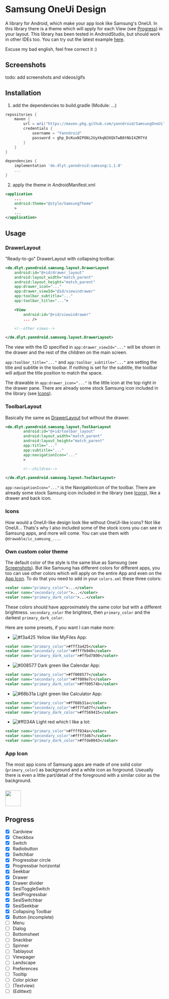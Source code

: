 # Samsung OneUi Design
A library for Android, which make your app look like Samsung's OneUI. In this library there is a theme which will apply for each View (see [Progress](#Progress)) in your layout. This library has been tested in AndroidStudio, but should work in other IDEs too. You can try out the latest example [here](https://github.com/Yanndroid/SamsungOneUi/raw/master/app/release/app-release.apk).

Excuse my bad english, feel free correct it :)

## Screenshots
todo: add screenshots and videos/gifs


## Installation

1. add the dependencies to build.gradle (Module: ...)
```gradle
repositories {
    maven {
        url = uri("https://maven.pkg.github.com/yanndroid/SamsungOneUi")
        credentials {
            username = "Yanndroid"
            password = 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
        }
    }
}

dependencies {
    implementation 'de.dlyt.yanndroid:samsung:1.1.0'
    ...   
}
```

2. apply the theme in AndroidManifest.xml
```xml
<application
    ...
    android:theme="@style/SamsungTheme"
    >
    ...
</application>
```

## Usage
### DrawerLayout
"Ready-to-go" DrawerLayout with collapsing toolbar.
```xml
<de.dlyt.yanndroid.samsung.layout.DrawerLayout 
    android:id="@+id/drawer_layout"
    android:layout_width="match_parent"
    android:layout_height="match_parent"
    app:drawer_icon="..."
    app:drawer_viewId="@id/viewindrawer"
    app:toolbar_subtitle="..."
    app:toolbar_title="...">

    <View
        android:id="@+id/viewindrawer"
        ... />

    <!--other views-->

</de.dlyt.yanndroid.samsung.layout.DrawerLayout>

```
The view with the ID specified in ```app:drawer_viewId="..."``` will be shown in the drawer and the rest of the children on the main screen.  

```app:toolbar_title="..."``` and ```app:toolbar_subtitle="..."``` are setting the title and subtitle in the toolbar. If nothing is set for the subtitle, the toolbar will adjust the title position to match the space.  

The drawable in ```app:drawer_icon="..."``` is the little icon at the top right in the drawer pane. There are already some stock Samsung icon included in the library (see [Icons](#Icons)).


### ToolbarLayout
Basically the same as [DrawerLayout](#DrawerLayout) but without the drawer.
```xml
<de.dlyt.yanndroid.samsung.layout.ToolbarLayout
        android:id="@+id/toolbar_layout"
        android:layout_width="match_parent"
        android:layout_height="match_parent"
        app:title="..."
        app:subtitle="..."
        app:navigationIcon="..."
        >

        <!--children-->

</de.dlyt.yanndroid.samsung.layout.ToolbarLayout>
```
```app:navigationIcon="..."``` is the NavigationIcon of the toolbar. There are already some stock Samsung icon included in the library (see [Icons](#Icons)), like a drawer and back icon.





### Icons
How would a OneUI-like design look like without OneUI-like icons? Not like OneUI... Thats's why I also included some of the stock icons you can see in Samsung apps, and more will come. You can use them with ```@drawable/ic_samsung_...```.


### Own custom color theme
The default color of the style is the same blue as Samsung (see [Screenshots](#Screenshots)). But like Samsung has different colors for different apps, you too can use other colors which will apply on the entire App and even on the [App Icon](#App-Icon). To do that you need to add in your ```colors.xml``` these three colors:
```xml
<color name="primary_color">...</color>
<color name="secondary_color">...</color>
<color name="primary_dark_color">...</color>
```
These colors should have approximately the same color but with a different brightness. ```secondary_color``` the brightest, then ```primary_color``` and the darkest ```primary_dark_color```.  

Here are some presets, if you want I can make more:
- ![#f3a425](https://via.placeholder.com/12/f3a425/000000?text=+) Yellow like MyFiles App:
```xml
<color name="primary_color">#fff3a425</color>
<color name="secondary_color">#ffffb949</color>
<color name="primary_dark_color">#ffbd7800</color>
```

- ![#008577](https://via.placeholder.com/12/008577/000000?text=+) Dark green like Calendar App:
```xml
<color name="primary_color">#ff008577</color>
<color name="secondary_color">#ff009e7c</color>
<color name="primary_dark_color">#ff00574b</color>
```

- ![#68b31a](https://via.placeholder.com/12/68b31a/000000?text=+) Light green like Calculator App:
```xml
<color name="primary_color">#ff68b31a</color>
<color name="secondary_color">#ff7fa87f</color>
<color name="primary_dark_color">#ff569415</color>
```

- ![#ff034A](https://via.placeholder.com/12/ff034A/000000?text=+) Light red which I like a lot:
```xml
<color name="primary_color">#ffff034a</color>
<color name="secondary_color">#ffff3d67</color>
<color name="primary_dark_color">#ffde0043</color>
```

### App Icon
The most app icons of Samsung apps are made of one solid color (```primary_color```) as background and a white icon as forground. Useually there is even a little part/detail of the foreground with a similar color as the background.

### <img src="https://github.com/Yanndroid/Yanndroid/blob/master/readme-resources/app-icons/settings.png" width="50" height="50" />




## Progress

- [x] Cardview
- [x] Checkbox
- [x] Switch 
- [x] Radiobutton
- [x] Switchbar
- [x] Progressbar circle
- [x] Progressbar horizontal
- [x] Seekbar
- [x] Drawer
- [x] Drawer divider
- [x] SeslToggleSwitch
- [x] SeslProgressbar
- [x] SeslSwitchbar
- [x] SeslSeekbar
- [x] Collapsing Toolbar
- [x] Button (incomplete)
- [ ] Menu
- [ ] Dialog
- [ ] Bottomsheet
- [ ] Snackbar
- [ ] Spinner
- [ ] Tablayout
- [ ] Viewpager
- [ ] Landscape 
- [ ] Preferences
- [ ] Tooltip
- [ ] Color picker
- [ ] (Textview)
- [ ] (Edittext)
